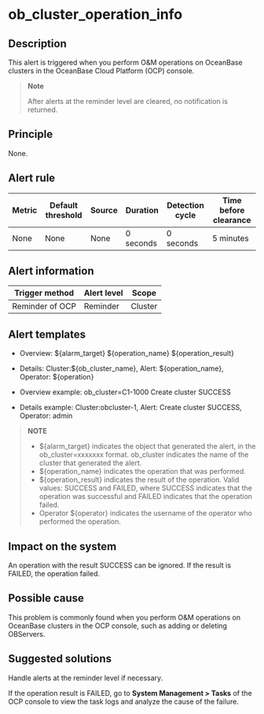 ob_cluster_operation_info
==============================================

**Description**
------------------------------------

This alert is triggered when you perform O\&M operations on OceanBase clusters in the OceanBase Cloud Platform (OCP) console.

> **Note**
>
> After alerts at the reminder level are cleared, no notification is returned.

Principle
------------------------------

None.

**Alert rule**
-----------------------------------

| Metric | Default threshold | Source | Duration  | Detection cycle | Time before clearance |
|--------|-------------------|--------|-----------|-----------------|-----------------------|
| None   | None              | None   | 0 seconds | 0 seconds       | 5 minutes             |

**Alert information**
------------------------------------------

| Trigger method  | Alert level |  Scope  |
|-----------------|-------------|---------|
| Reminder of OCP | Reminder    | Cluster |

**Alert templates**
----------------------------------------

* Overview: \${alarm_target} \${operation_name} \${operation_result}

* Details: Cluster:\${ob_cluster_name}, Alert: \${operation_name}, Operator: \${operation}

* Overview example: ob_cluster=C1-1000 Create cluster SUCCESS

* Details example: Cluster:obcluster-1, Alert: Create cluster SUCCESS, Operator: admin

> **NOTE**
>
> * ${alarm_target} indicates the object that generated the alert, in the ob_cluster=xxxxxxx format. ob_cluster indicates the name of the cluster that generated the alert.
> * ${operation_name} indicates the operation that was performed.
> * ${operation_result} indicates the result of the operation. Valid values: SUCCESS and FAILED, where SUCCESS indicates that the operation was successful and FAILED indicates that the operation failed.
> * Operator ${operator} indicates the username of the operator who performed the operation.

**Impact on the system**
---------------------------------------------

An operation with the result SUCCESS can be ignored. If the result is FAILED, the operation failed.

**Possible cause**
---------------------------------------

This problem is commonly found when you perform O\&M operations on OceanBase clusters in the OCP console, such as adding or deleting OBServers.

Suggested solutions
----------------------------------------

Handle alerts at the reminder level if necessary.

If the operation result is FAILED, go to **System Management \> Tasks** of the OCP console to view the task logs and analyze the cause of the failure.
